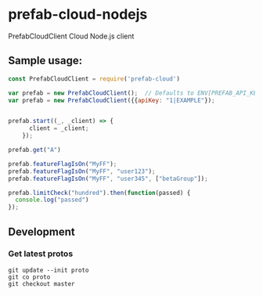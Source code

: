 # prefab-cloud-nodejs
PrefabCloudClient Cloud Node.js client

## Sample usage:
```javascript
const PrefabCloudClient = require('prefab-cloud')

var prefab = new PrefabCloudClient();  // Defaults to ENV[PREFAB_API_KEY] 
var prefab = new PrefabCloudClient({{apiKey: "1|EXAMPLE"});  


prefab.start((_, _client) => {
      client = _client;
    });

prefab.get("A")

prefab.featureFlagIsOn("MyFF"); 
prefab.featureFlagIsOn("MyFF", "user123"); 
prefab.featureFlagIsOn("MyFF", "user345", ["betaGroup"]); 

prefab.limitCheck("hundred").then(function(passed) {
  console.log("passed")
});

```





## Development


### Get latest protos
```
git update --init proto
git co proto
git checkout master
```

